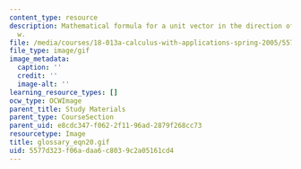 ```yaml
---
content_type: resource
description: Mathematical formula for a unit vector in the direction of the vector
  w.
file: /media/courses/18-013a-calculus-with-applications-spring-2005/5577d323f06adaa6c8039c2a05161cd4_glossary_eqn20.gif
file_type: image/gif
image_metadata:
  caption: ''
  credit: ''
  image-alt: ''
learning_resource_types: []
ocw_type: OCWImage
parent_title: Study Materials
parent_type: CourseSection
parent_uid: e8cdc347-f062-2f11-96ad-2879f268cc73
resourcetype: Image
title: glossary_eqn20.gif
uid: 5577d323-f06a-daa6-c803-9c2a05161cd4
---
```

